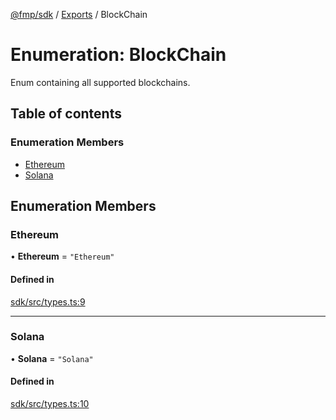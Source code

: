 [@fmp/sdk](../docs/README.md) / [Exports](../modules.md) / BlockChain

# Enumeration: BlockChain

Enum containing all supported blockchains.

## Table of contents

### Enumeration Members

- [Ethereum](BlockChain.md#ethereum)
- [Solana](BlockChain.md#solana)

## Enumeration Members

### Ethereum

• **Ethereum** = ``"Ethereum"``

#### Defined in

[sdk/src/types.ts:9](https://github.com/free-market/platform/blob/c18767c/sdk/src/types.ts#L9)

___

### Solana

• **Solana** = ``"Solana"``

#### Defined in

[sdk/src/types.ts:10](https://github.com/free-market/platform/blob/c18767c/sdk/src/types.ts#L10)
